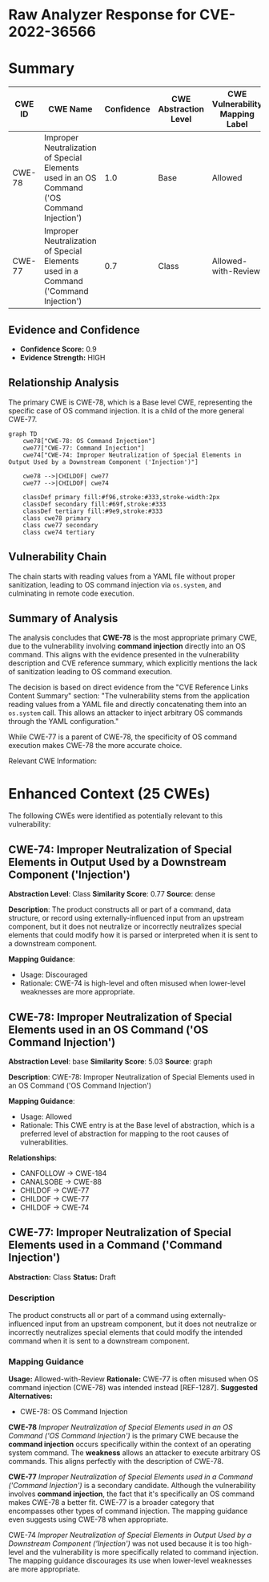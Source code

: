 # Raw Analyzer Response for CVE-2022-36566

# Summary
| CWE ID | CWE Name | Confidence | CWE Abstraction Level | CWE Vulnerability Mapping Label | CWE-Vulnerability Mapping Notes |
|---|---|---|---|---|---|
| CWE-78 | Improper Neutralization of Special Elements used in an OS Command ('OS Command Injection') | 1.0 | Base | Allowed | Primary CWE |
| CWE-77 | Improper Neutralization of Special Elements used in a Command ('Command Injection') | 0.7 | Class | Allowed-with-Review | Secondary Candidate |

## Evidence and Confidence

*   **Confidence Score:** 0.9
*   **Evidence Strength:** HIGH

## Relationship Analysis
The primary CWE is CWE-78, which is a Base level CWE, representing the specific case of OS command injection. It is a child of the more general CWE-77.

```mermaid
graph TD
    cwe78["CWE-78: OS Command Injection"]
    cwe77["CWE-77: Command Injection"]
    cwe74["CWE-74: Improper Neutralization of Special Elements in Output Used by a Downstream Component ('Injection')"]

    cwe78 -->|CHILDOF| cwe77
    cwe77 -->|CHILDOF| cwe74
    
    classDef primary fill:#f96,stroke:#333,stroke-width:2px
    classDef secondary fill:#69f,stroke:#333
    classDef tertiary fill:#9e9,stroke:#333
    class cwe78 primary
    class cwe77 secondary
    class cwe74 tertiary
```

## Vulnerability Chain
The chain starts with reading values from a YAML file without proper sanitization, leading to OS command injection via `os.system`, and culminating in remote code execution.

## Summary of Analysis
The analysis concludes that **CWE-78** is the most appropriate primary CWE, due to the vulnerability involving **command injection** directly into an OS command. This aligns with the evidence presented in the vulnerability description and CVE reference summary, which explicitly mentions the lack of sanitization leading to OS command execution.

The decision is based on direct evidence from the "CVE Reference Links Content Summary" section: "The vulnerability stems from the application reading values from a YAML file and directly concatenating them into an `os.system` call. This allows an attacker to inject arbitrary OS commands through the YAML configuration."

While CWE-77 is a parent of CWE-78, the specificity of OS command execution makes CWE-78 the more accurate choice.

Relevant CWE Information:

# Enhanced Context (25 CWEs)
The following CWEs were identified as potentially relevant to this vulnerability:

## CWE-74: Improper Neutralization of Special Elements in Output Used by a Downstream Component ('Injection')
**Abstraction Level**: Class
**Similarity Score**: 0.77
**Source**: dense

**Description**:
The product constructs all or part of a command, data structure, or record using externally-influenced input from an upstream component, but it does not neutralize or incorrectly neutralizes special elements that could modify how it is parsed or interpreted when it is sent to a downstream component.

**Mapping Guidance**:
- Usage: Discouraged
- Rationale: CWE-74 is high-level and often misused when lower-level weaknesses are more appropriate.

## CWE-78: Improper Neutralization of Special Elements used in an OS Command ('OS Command Injection')
**Abstraction Level**: base
**Similarity Score**: 5.03
**Source**: graph

**Description**:
CWE-78: Improper Neutralization of Special Elements used in an OS Command ('OS Command Injection')

**Mapping Guidance**:
- Usage: Allowed
- Rationale: This CWE entry is at the Base level of abstraction, which is a preferred level of abstraction for mapping to the root causes of vulnerabilities.

**Relationships**:
- CANFOLLOW -> CWE-184
- CANALSOBE -> CWE-88
- CHILDOF -> CWE-77
- CHILDOF -> CWE-77
- CHILDOF -> CWE-74

## CWE-77: Improper Neutralization of Special Elements used in a Command ('Command Injection')
**Abstraction:** Class
**Status:** Draft

### Description
The product constructs all or part of a command using externally-influenced input from an upstream component, but it does not neutralize or incorrectly neutralizes special elements that could modify the intended command when it is sent to a downstream component.

### Mapping Guidance
**Usage:** Allowed-with-Review
**Rationale:** CWE-77 is often misused when OS command injection (CWE-78) was intended instead [REF-1287].
**Suggested Alternatives:**
- CWE-78: OS Command Injection

**CWE-78** *Improper Neutralization of Special Elements used in an OS Command ('OS Command Injection')* is the primary CWE because the **command injection** occurs specifically within the context of an operating system command. The **weakness** allows an attacker to execute arbitrary OS commands. This aligns perfectly with the description of CWE-78.

**CWE-77** *Improper Neutralization of Special Elements used in a Command ('Command Injection')* is a secondary candidate. Although the vulnerability involves **command injection**, the fact that it's specifically an OS command makes CWE-78 a better fit. CWE-77 is a broader category that encompasses other types of command injection. The mapping guidance even suggests using CWE-78 when appropriate.

CWE-74 *Improper Neutralization of Special Elements in Output Used by a Downstream Component ('Injection')* was not used because it is too high-level and the vulnerability is more specifically related to command injection. The mapping guidance discourages its use when lower-level weaknesses are more appropriate.